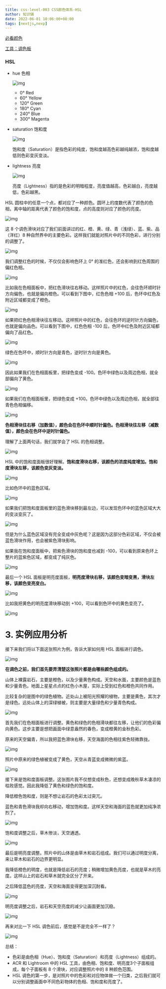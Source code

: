 ```yaml
---
title: css-level-003 CSS颜色体系-HSL
author: 知识铺
date: 2022-06-01 10:06:00+08:00
tags: [nextjs,nexp]
---
```




[必看颜色](https://developer.mozilla.org/en-US/docs/Web/CSS/color_value)

[工具：调色板](https://serennu.com/colour/hsltorgb.php)



### HSL



- hue 色相

  

  ![img](https://cdn.jsdelivr.net/gh/zshipu/images/202206032227773.jpeg)

  - 0° Red
  - 60° Yellow 
  - 120° Green
  - 180° Cyan
  - 240° Blue
  - 300° Magenta

- saturation 饱和度

  ![img](https://cdn.jsdelivr.net/gh/zshipu/images/202206032227574.jpeg)

  饱和度（Saturation）是指色彩的纯度，饱和度越高色彩越纯越浓，饱和度越低则色彩变灰变淡。

- lightness 亮度

  ![img](https://cdn.jsdelivr.net/gh/zshipu/images/202206032228166.jpeg)

  亮度（Lightness）指的是色彩的明暗程度，亮度值越高，色彩越白，亮度越低，色彩越黑。





HSL 圆柱中的任意一个点，都对应了一种颜色。圆环上的度数代表了颜色的色相，离中轴的距离代表了颜色的饱和度，点的高度则对应了颜色的亮度。

![img](https://cdn.jsdelivr.net/gh/zshipu/images/202206032229631.jpeg)









这 8 个调色滑块对应了我们前面讲过的红、橙、黄、绿、青（浅绿）、蓝、紫、品（洋红）8 种自然界中的主要色彩。这样我们就能对照片中的不同色彩，进行分别的调整了。

![img](https://cdn.jsdelivr.net/gh/zshipu/images/202206032229353.jpeg)



我们调整红色的时候，不仅仅会影响色环上 0° 的准红色，还会影响到红色周围的偏红色相。

![img](https://cdn.jsdelivr.net/gh/zshipu/images/202206032233767.jpeg)

比如我在色相面板中，把红色滑块往右移动。这样照片中的红色，会往色环顺时针方向偏色，也就是偏向橙色。可以看到下图中，红色色相 +100 后，色环中红色及附近区域都变成了橙色。

![img](https://cdn.jsdelivr.net/gh/zshipu/images/202206032233768.jpeg)

如果把红色色相滑块往左移动。这样照片中的红色，会往色环的逆时针方向偏色，也就是偏向品色。可以看到下图中，红色色相 -100 后，色环中红色及附近区域都偏向了品红色。

![img](https://cdn.jsdelivr.net/gh/zshipu/images/202206032233769.jpeg)

绿色在色环中，顺时针方向是青色，逆时针方向是黄色。

![img](https://cdn.jsdelivr.net/gh/zshipu/images/202206032233770.jpeg)

因此如果我们在色相面板里，把绿色变成 -100。色环中绿色以及周边色相，就全部偏向了黄色。

![img](https://cdn.jsdelivr.net/gh/zshipu/images/202206032233771.jpeg)

如果我们在色相面板里，把绿色变成 +100。色环中绿色以及周边色相，就全部往青色色相偏移。

![img](https://cdn.jsdelivr.net/gh/zshipu/images/202206032233772.jpeg)

**色相滑块往右移（加数值），颜色会在色环中顺时针偏色。色相滑块往左移（减数值），颜色会在色环中逆时针偏色。**

理解了上面两句话，我们就学会了 HSL 的色相调整。

![img](https://cdn.jsdelivr.net/gh/zshipu/images/202206032233773.jpeg)

HSL 中的饱和度面板很好理解。**饱和度滑块右移，该颜色的浓度纯度增加。饱和度滑块左移，该颜色变灰变淡。**

![img](https://cdn.jsdelivr.net/gh/zshipu/images/202206032233774.jpeg)

比如色环中的蓝色区域。

![img](https://cdn.jsdelivr.net/gh/zshipu/images/202206032233775.jpeg)

如果我们把饱和度面板里的蓝色滑块移到最左边，可以发现色环中的蓝色区域大大的变淡变灰了。

![img](https://cdn.jsdelivr.net/gh/zshipu/images/202206032233776.jpeg)

但是为什么蓝色区域没有完全变成中灰色呢？这是因为这部分色彩区域，不仅会被蓝色滑块作用，也会被紫色滑块影响。

如果我在饱和度面板中，把紫色滑块的饱和度也减到 -100，可以看到原来色环上整片的蓝紫色区域，都变成了纯灰色。

![img](https://cdn.jsdelivr.net/gh/zshipu/images/202206032233777.jpeg)

最后一个 HSL 面板是明亮度面板，**明亮度滑块右移，该颜色变暗变黑，滑块左移，该颜色变亮变白。**

![img](https://cdn.jsdelivr.net/gh/zshipu/images/202206032233778.jpeg)

比如我把黄色的明亮度滑块移动到 +100，可以看到色环中的黄色变亮了。

![img](https://cdn.jsdelivr.net/gh/zshipu/images/202206032233779.jpeg)

# 3. 实例应用分析

接下来我们将以下面这张照片为例，告诉大家如何用 HSL 面板进行调色。

![img](https://cdn.jsdelivr.net/gh/zshipu/images/202206032233780.jpeg)

**在调色之前，我们首先要弄清楚这张照片都是由哪些颜色组成的。**

山体上裸露岩石，主要是橙色，以及少量黄色构成。天空和水面，主要颜色是蓝色和少量青色。地面上星星点点的红色小木屋，实际上受到红色和橙色共同作用。

比较复杂的是图中的绿色植物。近处山上被阳光照耀的植物，主要是黄色，其次才是绿色。远处山体上的深绿植被，则主要是大量绿色和少量青色构成。

![img](https://cdn.jsdelivr.net/gh/zshipu/images/202206032233781.jpeg)

首先我们在色相面板进行调整。黄色和绿色的色相滑块都往左移，让他们的色彩偏向黄色。这步主要是想把画面中绿意盎然的春色，变成橙黄的金秋色彩。

原来的天空偏青，所以我把蓝色滑块右移，天空海面的色相往紫色轻微靠拢。

![img](https://cdn.jsdelivr.net/gh/zshipu/images/202206032233782.jpeg)

照片中原来的绿色植被变成了黄色，天空从青蓝变成微微的紫蓝。

![img](https://cdn.jsdelivr.net/gh/zshipu/images/202206032233783.jpeg)

接下来是饱和度面板调整。这张图片我不仅想变成秋色，还想变成晚秋草木凄凉的枯败感觉。因此我降低了黄色和绿色的饱和度。

降低橙色饱和度，则是不想让岩石的色彩太过突兀。

蓝色和青色滑块我却向右移动，增加饱和度。这样天空和海面的蓝色就更加纯净浓烈了。

![img](https://cdn.jsdelivr.net/gh/zshipu/images/202206032233784.jpeg)

饱和度调整之后，草木惨淡，天空通透。

![img](https://cdn.jsdelivr.net/gh/zshipu/images/202206032233785.jpeg)

最后是明亮度调整。照片中的山体是由草木和岩石组成。我们可以通过明度分离，来让草木和岩石的边界更明显。

我降低橙色的明度，也就是降低岩石的亮度；稍微增加黄色亮度，也就是草木的亮度。这样山上的岩石和草木就完全区分了开来。

之后降低蓝色的亮度，天空和海面变得更加深沉耐看。

![img](https://cdn.jsdelivr.net/gh/zshipu/images/202206032233787.jpeg)

明亮度调整之后，岩石和天空亮度的减少让画面更加沉稳。

![img](https://cdn.jsdelivr.net/gh/zshipu/images/202206032233788.jpeg)

再来对比一下 HSL 调色前后，感觉是不是完全不一样了？

![img](https://cdn.jsdelivr.net/gh/zshipu/images/202206032233789.jpeg)

总结：

- 色彩是由色相（Hue）、饱和度（Saturation）和亮度（Lightness）组成的。
- ACR 和 Lightroom 中的 HSL 工具，由色相、饱和度、明亮度3个子面板组成，每个子面板有 8 个滑块，对应调整照片中的 8 种颜色范围。
- HSL 调色的第一步，是对照片中的色彩和对应物体做一个归类，之后我们就可以分别调整画面中不同色彩物体的色相、饱和度和亮度了。










